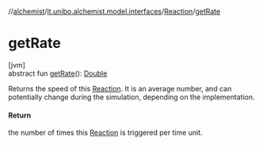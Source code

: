 //[alchemist](../../../index.md)/[it.unibo.alchemist.model.interfaces](../index.md)/[Reaction](index.md)/[getRate](get-rate.md)

# getRate

[jvm]\
abstract fun [getRate](get-rate.md)(): [Double](https://kotlinlang.org/api/latest/jvm/stdlib/kotlin/-double/index.html)

Returns the speed of this [Reaction](index.md). It is an average number, and can potentially change during the simulation, depending on the implementation.

#### Return

the number of times this [Reaction](index.md) is triggered per time unit.
